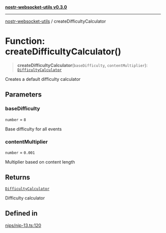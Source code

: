 [**nostr-websocket-utils v0.3.0**](../README.md)

***

[nostr-websocket-utils](../globals.md) / createDifficultyCalculator

# Function: createDifficultyCalculator()

> **createDifficultyCalculator**(`baseDifficulty`, `contentMultiplier`): [`DifficultyCalculator`](../interfaces/DifficultyCalculator.md)

Creates a default difficulty calculator

## Parameters

### baseDifficulty

`number` = `8`

Base difficulty for all events

### contentMultiplier

`number` = `0.001`

Multiplier based on content length

## Returns

[`DifficultyCalculator`](../interfaces/DifficultyCalculator.md)

Difficulty calculator

## Defined in

[nips/nip-13.ts:120](https://github.com/HumanjavaEnterprises/nostr-websocket-utils/blob/main/src/nips/nip-13.ts#L120)
